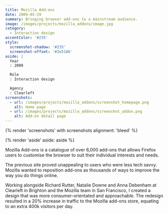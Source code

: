 ```yaml
---
title: Mozilla Add-ons
date: 2009-05-29
summary: Bringing browser add-ons to a mainstream audience.
image: /images/projects/mozilla_addons/image.jpg
category:
  - Interaction design
accentColor: '#235'
style:
  screenshot-shadow: '#235'
  screenshot-offset: '#2e5186'
aside: |
  Year
  : 2009

  Role
  : Interaction design

  Agency
  : Clearleft
screenshots:
  - url: /images/projects/mozilla_addons/screenshot_homepage.png
    alt: Home page
  - url: /images/projects/mozilla_addons/screenshot_addon.png
    alt: Add-on detail page
---
```

{% render 'screenshots' with screenshots
  alignment: 'bleed'
%}

{% render 'aside'
  aside: aside
%}

Mozilla Add-ons is a catalogue of over 6,000 add-ons that allows Firefox users to customise the browser to suit their individual interests and needs.

The previous site proved unappealing to users who were less tech savvy. Mozilla wanted to reposition add-ons as thousands of ways to improve the way you do things online.

Working alongside Richard Rutter, Natalie Downe and Anna Debenham at Clearleft in Brighton and the Mozilla team in San Francisco, I created a design that was more consumer-orientated and approachable.	The redesign resulted in a 20% increase in traffic to the Mozilla add-ons store, equating to an extra 400k visitors per day.
